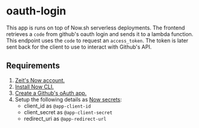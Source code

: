 # oauth-login

This app is runs on top of Now.sh serverless deployments. The frontend retrieves a `code` from github's oauth login and sends it to a lambda function. This endpoint uses the `code` to request an `access_token`. The token is later sent back for the client to use to interact with Github's API.

## Requirements
1. [Zeit's Now account.](https://zeit.co)
2. [Install Now CLI.](https://zeit.co/download)
3. [Create a Github's oAuth app.](https://developer.github.com/apps/building-oauth-apps/)
4. Setup the following details as [Now secrets](https://zeit.co/docs/v2/serverless-functions/env-and-secrets#adding-secrets):
    - client_id as `@app-client-id`
    - client_secret as `@app-client-secret`
    - redirect_uri as `@app-redirect-url`
